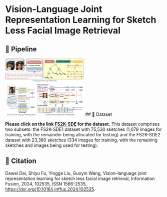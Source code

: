 # Vision-Language Joint Representation Learning for Sketch Less Facial Image Retrieval
## 🌟 Pipeline
<img src="README.assets/pipeline.png" width="50%" alt="pipeline">
## 💾 Dataset

**Please click on the link [FS2K-SDE](https://github.com/ddw2AIGROUP2CQUPT/FS2K-SDE) for the dataset.**
This dataset comprises two subsets: the FS2K-SDE1 dataset with 75,530 sketches (1,079 images for training, with the remainder being allocated for testing) and the FS2K-SDE2 dataset with 23,380 sketches (334 images for training, with the remaining sketches and images being used for testing).

## 📔 Citation
Dawei Dai, Shiyu Fu, Yingge Liu, Guoyin Wang,
Vision-language joint representation learning for sketch less facial image retrieval,
Information Fusion,
2024,
102535,
ISSN 1566-2535,
https://doi.org/10.1016/j.inffus.2024.102535.
